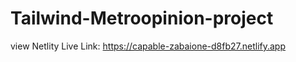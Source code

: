 # Tailwind-Metroopinion-project
view Netlity Live Link: https://capable-zabaione-d8fb27.netlify.app
